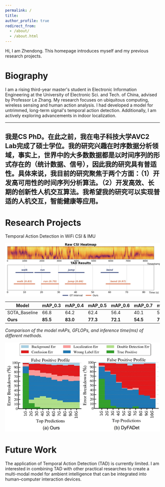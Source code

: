 ```yaml
---
permalink: /
title: 
author_profile: true
redirect_from: 
  - /about/
  - /about.html
---
```


Hi, I am Zhendong. This homepage introduces myself and my previous research projects. 

Biography
======
I am a rising third-year master's student in Electronic Information Engineering at the University of Electronic Sci. and Tech. of China, advised by Professor Le Zhang. My research focuses on ubiquitous computing, wireless sensing and human action analysis. I had developed a model for untrimmed, long-term signal's temporal action detection. Additionally, I am actively exploring advancements in indoor localization. 

---
我是CS PhD。在此之前，我在电子科技大学AVC2 Lab完成了硕士学位。我的研究兴趣在时序数据分析领域，事实上，世界中的大多数数据都是以时间序列的形式存在的（统计数据、信号），因此我的研究具有普适性。具体来说，我目前的研究聚焦于两个方面：（1）开发高可用性的时间序列分析算法。（2）开发高效、长期的创新性人机交互算法。我希望我的研究可以实现普适的人机交互，智能健康等应用。
---

Research Projects
======
Temporal Action Detection in WiFi CSI & IMU

![TAD model outputs](/images/tad.jpg)


| Model    | mAP_0.3 | mAP_0.4 | mAP_0.5 | mAP_0.6 | mAP_0.7 | **mAP_avg** | GFlops | Time/ms |
|----------|---------|---------|---------|---------|---------|-------------|--------|---------|
| SOTA_Baseline | 66.8    | 64.2    | 62.4    | 56.4    | 40.1    | 58.0        | 304.0  | 106.0   |
| **Ours** | **85.5**| **83.0**| **77.3**| **72.1**| **54.5**| **74.5**    | **44.1**| **61.8**    |

*Comparison of the model mAPs, GFLOPs, and inference time(ms) of different methods.*

![Error Analysis](/images/error.jpg)

Future Work
======

The application of Temporal Action Detection (TAD) is currently limited. I am interested in combining TAD with other practical researches to create a multi-modal model for ambient intelligence that can be integrated into human–computer interaction devices.
